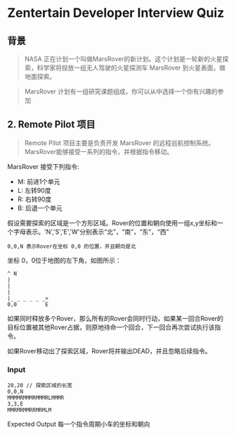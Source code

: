 Zentertain Developer Interview Quiz
===================================

背景
----------

> NASA 正在计划一个叫做MarsRover的新计划。这个计划是一轮新的火星探索，科学家将投放一组无人驾驶的火星探测车 MarsRover 到火星表面，做地面探索。

> MarsRover 计划有一组研究课题组成，你可以从中选择一个你有兴趣的参加

## 2. Remote Pilot 项目

> Remote Pilot 项目主要是负责开发 MarsRover 的远程巡航控制系统。MarsRover能够接受一系列的指令，并根据指令移动。

MarsRover 接受下列指令:

* M: 前进1个单元
* L: 左转90度
* R: 右转90度
* B: 后退一个单元

假设需要探索的区域是一个方形区域。Rover的位置和朝向使用一组x,y坐标和一个字母表示。'N','S','E','W'分别表示“北”，“南”，“东”，“西”

    0,0,N 表示Rover在坐标 0,0 的位置，并且朝向是北

坐标 0，0位于地图的左下角，如图所示：


	^ N
	|
	|
	|
	|_ _ _ _ _ _>
	0,0         E


如果同时释放多个Rover，那么所有的Rover会同时行动，如果某一回合Rover的目标位置被其他Rover占据，则原地待命一个回合，下一回合再次尝试执行该指令。

如果Rover移动出了探索区域，Rover将并输出DEAD，并且忽略后续指令。

### Input

	20,20 // 探索区域的长宽
	0,0,N
	MMMMRMMMRMMMRLMMMR
	3,3,E
	MMRMRMMRRMRMLM

Expected Output
	每一个指令周期小车的坐标和朝向

